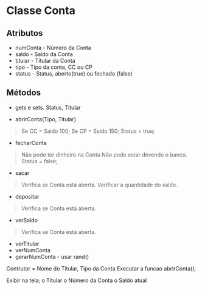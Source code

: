 # Classe Conta

## Atributos
- numConta - Número da Conta
- saldo - Saldo da Conta
- titular - Títular da Conta
- tipo - Tipo da conta, CC ou CP
- status - Status, aberto(true) ou fechado (false)


## Métodos

- gets e sets. Status, Titular

- abrirConta(Tipo, Titular)
> Se CC = Saldo 100;
> Se CP = Saldo 150;
> Status = true;

- fecharConta
> Não pode ter dinheiro na Conta
> Não pode estar devendo o banco.
> Status = false;

- sacar
> Verifica se Conta está aberta.
> Verificar a quantidade do saldo.

- depositar
> Verifica se Conta está aberta.

- verSaldo
> Verifica se Conta está aberta.

- verTitular
- verNumConta
- gerarNumConta - usar rand()


Contrutor = Nome do Titular, Tipo da Conta
Executar a funcao abrirConta();

Exibir na tela;
o Titular
o Número da Conta
o Saldo atual